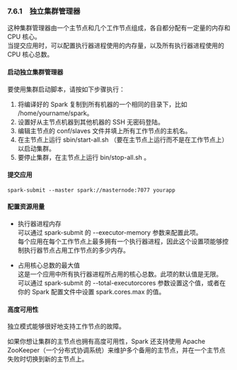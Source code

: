 ### 7.6.1　独立集群管理器 ###
这种集群管理器由一个主节点和几个工作节点组成，各自都分配有一定量的内存和 CPU 核心。  
当提交应用时，可以配置执行器进程使用的内存量，以及所有执行器进程使用的 CPU 核心总数。  

#### 启动独立集群管理器 ####
要使用集群启动脚本，请按如下步骤执行：
1.  将编译好的 Spark 复制到所有机器的一个相同的目录下，比如 /home/yourname/spark。
2.  设置好从主节点机器到其他机器的 SSH 无密码登陆。
3.  编辑主节点的 conf/slaves 文件并填上所有工作节点的主机名。
4.  在主节点上运行 sbin/start-all.sh （要在主节点上运行而不是在工作节点上）以启动集群。
5.  要停止集群，在主节点上运行 bin/stop-all.sh 。

#### 提交应用 ####
``` 
spark-submit --master spark://masternode:7077 yourapp
```

#### 配置资源用量 ####
-   执行器进程内存  
可以通过 spark-submit 的 --executor-memory 参数来配置此项。  
每个应用在每个工作节点上最多拥有一个执行器进程，因此这个设置项能够控制执行器节点占用工作节点的多少内存。

-   占用核心总数的最大值  
这是一个应用中所有执行器进程所占用的核心总数。此项的默认值是无限。  
可以通过 spark-submit 的 --total-executorcores 参数设置这个值，或者在你的 Spark 配置文件中设置 spark.cores.max 的值。  

#### 高度可用性 ####
独立模式能够很好地支持工作节点的故障。  

如果你想让集群的主节点也拥有高度可用性，Spark 还支持使用 Apache ZooKeeper（一个分布式协调系统）来维护多个备用的主节点，并在一个主节点失败时切换到新的主节点上。